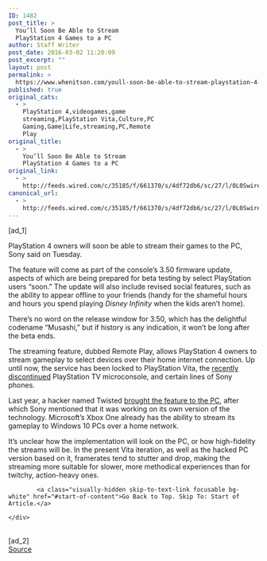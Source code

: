 ```yaml
---
ID: 1482
post_title: >
  You’ll Soon Be Able to Stream
  PlayStation 4 Games to a PC
author: Staff Writer
post_date: 2016-03-02 11:20:09
post_excerpt: ""
layout: post
permalink: >
  https://www.whenitson.com/youll-soon-be-able-to-stream-playstation-4-games-to-a-pc/
published: true
original_cats:
  - >
    PlayStation 4,videogames,game
    streaming,PlayStation Vita,Culture,PC
    Gaming,Game|Life,streaming,PC,Remote
    Play
original_title:
  - >
    You’ll Soon Be Able to Stream
    PlayStation 4 Games to a PC
original_link:
  - >
    http://feeds.wired.com/c/35185/f/661370/s/4df72db6/sc/27/l/0L0Swired0N0C20A160C0A30Cps40Estreaming0Epc0C/story01.htm
canonical_url:
  - >
    http://feeds.wired.com/c/35185/f/661370/s/4df72db6/sc/27/l/0L0Swired0N0C20A160C0A30Cps40Estreaming0Epc0C/story01.htm
---
```

 [ad_1]
<br><div id="start-of-content"><article class="content link-underline relative body-copy" data-js="content" itemprop="articleBody" readability="59.86630369026"><p>PlayStation 4 owners will soon be able to stream their games to the PC, Sony said on Tuesday.</p>
<p>The feature will come as part of the console’s 3.50 firmware update, aspects of which are being prepared for beta testing by select PlayStation users “soon.” The update will also include revised social features, such as the ability to appear offline to your friends (handy for the shameful hours and hours you spend playing <em>Disney Infinity</em> when the kids aren’t home). </p>
<p>There’s no word on the release window for 3.50, which has the delightful codename “Musashi,” but if history is any indication, it won’t be long after the beta ends. </p>
<p>The streaming feature, dubbed Remote Play, allows PlayStation 4 owners to stream gameplay to select devices over their home internet connection. Up until now, the service has been locked to PlayStation Vita, the <a href="http://www.gamespot.com/articles/playstation-tv-discontinued-in-the-us-europe/1100-6435193/">recently discontinued</a> PlayStation TV microconsole, and certain lines of Sony phones. </p>
<p>Last year, a hacker named Twisted <a href="http://www.engadget.com/2015/11/24/ps4-to-pc-remote-play/">brought the feature to the PC</a>, after which Sony mentioned that it was working on its own version of the technology. Microsoft’s Xbox One already has the ability to stream its gameplay to Windows 10 PCs over a home network.</p>
<p>It’s unclear how the implementation will look on the PC, or how high-fidelity the streams will be. In the present Vita iteration, as well as the hacked PC version based on it, framerates tend to stutter and drop, making the streaming more suitable for slower, more methodical experiences than for twitchy, action-heavy ones.</p>

			<a class="visually-hidden skip-to-text-link focusable bg-white" href="#start-of-content">Go Back to Top. Skip To: Start of Article.</a>

			
</article>

	</div>
<br>[ad_2]
<br><a href="http://feeds.wired.com/c/35185/f/661370/s/4df72db6/sc/27/l/0L0Swired0N0C20A160C0A30Cps40Estreaming0Epc0C/story01.htm">Source </a>